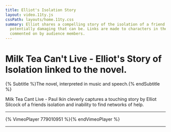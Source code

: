 ```yaml
---
title: Elliot's Isolation Story
layout: video.11ty.js
cssPath: layouts/home.11ty.css
summary: Elliot shares a compelling story of the isolation of a friend and how
  potentially damaging that can be. Links are made to characters in the book and
  commented on by audience members.
---
```

# Milk Tea Can't Live - Elliot's Story of Isolation linked to the novel.

{% Subtitle %}The novel, interpreted in music and speech.{% endSubtitle %}

Milk Tea Cant Live - Paul Ikin cleverly captures a touching story by Elliot Silcock of a friends isolation and inability to find networks of help.

- - -

{% VimeoPlayer 779010951 %}{% endVimeoPlayer %}

- - -